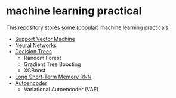 # machine learning practical 

This repository stores some (popular) machine learning practicals:
* [Support Vector Machine](https://github.com/ZihengZZH/machine_learning_practical/tree/master/prac_svm)
* [Neural Networks](https://github.com/ZihengZZH/machine_learning_practical/tree/master/prac_dt)
* [Decision Trees](https://github.com/ZihengZZH/machine_learning_practical/tree/master/prac_dt)
  * Random Forest
  * Gradient Tree Boosting
  * XGBoost
* [Long Short-Term Memory RNN](https://github.com/ZihengZZH/machine_learning_practical/tree/master/prac_lstm)
* [Autoencoder](https://github.com/ZihengZZH/machine_learning_practical/tree/master/prac_autoencoder)
  * Variational Autoencoder (VAE)
